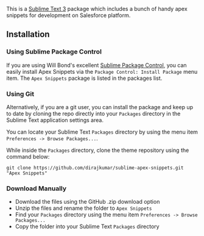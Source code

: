 This is a [Sublime Text 3](http://www.sublimetext.com/3) package which includes a bunch of handy apex snippets for development on Salesforce platform.

## Installation

### Using Sublime Package Control

If you are using Will Bond's excellent [Sublime Package Control](http://wbond.net/sublime_packages/package_control), you can easily install Apex Snippets via the `Package Control: Install Package` menu item. The `Apex Snippets` package is listed in the packages list.

### Using Git

Alternatively, if you are a git user, you can install the package and keep up to date by cloning the repo directly into your `Packages` directory in the Sublime Text application settings area.

You can locate your Sublime Text `Packages` directory by using the menu item `Preferences -> Browse Packages...`.

While inside the `Packages` directory, clone the theme repository using the command below:

    git clone https://github.com/dirajkumar/sublime-apex-snippets.git "Apex Snippets"

### Download Manually

* Download the files using the GitHub .zip download option
* Unzip the files and rename the folder to `Apex Snippets`
* Find your `Packages` directory using the menu item  `Preferences -> Browse Packages...`
* Copy the folder into your Sublime Text `Packages` directory

[sublime]: http://www.sublimetext.com/
[sublime3]: http://www.sublimetext.com/3
[package_control]: http://wbond.net/sublime_packages/package_control
